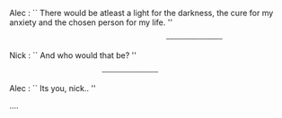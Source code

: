 Alec : `` There would be atleast a light for the darkness, the cure for my anxiety
and the chosen person for my life. ''
                 
								           —–—–—–—–—–—–—–

Nick : `` And who would that be? ''

                           —–—–—–—–—–—–—–

Alec : `` Its you, nick.. ''



  ....

